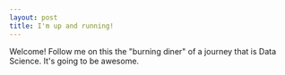```yaml
---
layout: post
title: I'm up and running!
---
```


Welcome! Follow me on this the "burning diner" of a journey that is Data Science. It's going to be awesome.



